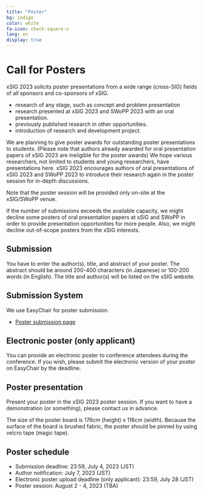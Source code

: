 ```yaml
---
title: "Poster"
bg: indigo
color: white
fa-icon: check-square-o
lang: en
display: true
---
```

<a name="poster"></a>

# Call for Posters

xSIG 2023 solicits poster presentations from a wide range (cross-SIG) fields of all sponsors and co-sponsors of xSIG.

- research of any stage, such as concept and problem presentation
- research presented at xSIG 2023 and SWoPP 2023 with an oral presentation.
- previously published research in other opportunities.
- introduction of research and development project.

We are planning to give poster awards for outstanding poster presentations to students.
(Please note that authors already awarded for oral presentation papers of xSIG 2023 are ineligible for the poster awards)
We hope various researchers, not limited to students and young researchers, have presentations here.
xSIG 2023 encourages authors of oral presentations of xSIG 2023 and SWoPP 2023 to introduce their research again in the poster session for in-depth discussions.

Note that the poster session will be provided only on-site at the xSIG/SWoPP venue.

If the number of submissions exceeds the available capacity, we might decline some posters of oral presentation papers at xSIG and SWoPP in order to provide presentation opportunities for more people. Also, we might decline out-of-scope posters from the xSIG interests.

Submission
--------------------

You have to enter the author(s), title, and abstract of your poster. The abstract should be around 200-400 characters (in Japanese) or 100-200 words (in English).
The title and author(s) will be listed on the xSIG website.


Submission System
--------------------
We use EasyChair for poster submission.
- [Poster submission page](https://easychair.org/my/conference?conf=xsig2023)

Electronic poster (only applicant)
--------------------

You can provide an electronic poster to conference attendees during the conference.
If you wish, please submit the electronic version of your poster on EasyChair by the deadline.

Poster presentation
--------------------

Present your poster in the xSIG 2023 poster session.
If you want to have a demonstration (or something), please contact us in advance.

The size of the poster board is 176cm (height) x 116cm (width).
Because the surface of the board is brushed fabric, the poster should be pinned by using velcro tape (magic tape).

Poster schedule
--------------------

- Submission deadline: 23:59, July 4, 2023 (JST)
- Author notification: July 7, 2023 (JST)
- Electronic poster upload deadline (only applicant): 23:59, July 28 (JST)
- Poster session: August 2 - 4, 2023 (TBA)

